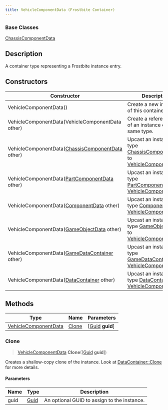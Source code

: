 ```yaml
---
title: VehicleComponentData (Frostbite Container)
---
```

### Base Classes

[ChassisComponentData](ChassisComponentData)

## Description

A container type representing a Frostbite instance entry.

## Constructors

| Constructor                                                                     | Description                                                                                                                     |
| ------------------------------------------------------------------------------- | ------------------------------------------------------------------------------------------------------------------------------- |
| VehicleComponentData()                                                          | Create a new instance of this container type.                                                                                   |
| VehicleComponentData(VehicleComponentData other)                                | Create a reference copy of an instance of the same type.                                                                        |
| VehicleComponentData([ChassisComponentData](ChassisComponentData) other)        | Upcast an instance of type [ChassisComponentData](ChassisComponentData) to [VehicleComponentData](VehicleComponentData).        |
| VehicleComponentData([PartComponentData](PartComponentData) other)              | Upcast an instance of type [PartComponentData](PartComponentData) to [VehicleComponentData](VehicleComponentData).              |
| VehicleComponentData([ComponentData](ComponentData) other)                      | Upcast an instance of type [ComponentData](ComponentData) to [VehicleComponentData](VehicleComponentData).                      |
| VehicleComponentData([GameObjectData](GameObjectData) other)                    | Upcast an instance of type [GameObjectData](GameObjectData) to [VehicleComponentData](VehicleComponentData).                    |
| VehicleComponentData([GameDataContainer](GameDataContainer) other)              | Upcast an instance of type [GameDataContainer](GameDataContainer) to [VehicleComponentData](VehicleComponentData).              |
| VehicleComponentData([DataContainer](/vext/ref/cls/shr/datacontainer) other) | Upcast an instance of type [DataContainer](/vext/ref/cls/shr/datacontainer) to [VehicleComponentData](VehicleComponentData). |

## Methods

| Type                                         | Name            | Parameters                                     |
| -------------------------------------------- | --------------- | ---------------------------------------------- |
| [VehicleComponentData](VehicleComponentData) | [Clone](#clone) | \[[Guid](/vext/ref/cls/shr/guid) **guid**\] |

### Clone

> [VehicleComponentData](VehicleComponentData) **Clone**(\[[Guid](/vext/ref/cls/shr/guid) **guid**\])

Creates a shallow-copy clone of the instance. Look at [DataContainer::Clone](/vext/ref/cls/shr/datacontainer#clone) for more details.

#### Parameters

| Name | Type         | Description                                 |
| ---- | ------------ | ------------------------------------------- |
| guid | [Guid](Guid) | An optional GUID to assign to the instance. |
